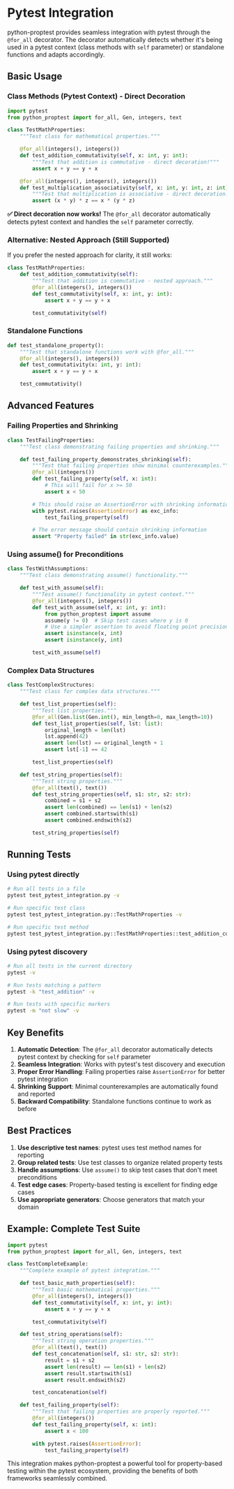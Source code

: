 # Pytest Integration

python-proptest provides seamless integration with pytest through the `@for_all` decorator. The decorator automatically detects whether it's being used in a pytest context (class methods with `self` parameter) or standalone functions and adapts accordingly.

## Basic Usage

### Class Methods (Pytest Context) - Direct Decoration

```python
import pytest
from python_proptest import for_all, Gen, integers, text

class TestMathProperties:
    """Test class for mathematical properties."""

    @for_all(integers(), integers())
    def test_addition_commutativity(self, x: int, y: int):
        """Test that addition is commutative - direct decoration!"""
        assert x + y == y + x

    @for_all(integers(), integers(), integers())
    def test_multiplication_associativity(self, x: int, y: int, z: int):
        """Test that multiplication is associative - direct decoration!"""
        assert (x * y) * z == x * (y * z)
```

**✅ Direct decoration now works!** The `@for_all` decorator automatically detects pytest context and handles the `self` parameter correctly.

### Alternative: Nested Approach (Still Supported)

If you prefer the nested approach for clarity, it still works:

```python
class TestMathProperties:
    def test_addition_commutativity(self):
        """Test that addition is commutative - nested approach."""
        @for_all(integers(), integers())
        def test_commutativity(self, x: int, y: int):
            assert x + y == y + x

        test_commutativity(self)
```

### Standalone Functions

```python
def test_standalone_property():
    """Test that standalone functions work with @for_all."""
    @for_all(integers(), integers())
    def test_commutativity(x: int, y: int):
        assert x + y == y + x

    test_commutativity()
```

## Advanced Features

### Failing Properties and Shrinking

```python
class TestFailingProperties:
    """Test class demonstrating failing properties and shrinking."""

    def test_failing_property_demonstrates_shrinking(self):
        """Test that failing properties show minimal counterexamples."""
        @for_all(integers())
        def test_failing_property(self, x: int):
            # This will fail for x >= 50
            assert x < 50

        # This should raise an AssertionError with shrinking information
        with pytest.raises(AssertionError) as exc_info:
            test_failing_property(self)

        # The error message should contain shrinking information
        assert "Property failed" in str(exc_info.value)
```

### Using assume() for Preconditions

```python
class TestWithAssumptions:
    """Test class demonstrating assume() functionality."""

    def test_with_assume(self):
        """Test assume() functionality in pytest context."""
        @for_all(integers(), integers())
        def test_with_assume(self, x: int, y: int):
            from python_proptest import assume
            assume(y != 0)  # Skip test cases where y is 0
            # Use a simpler assertion to avoid floating point precision issues
            assert isinstance(x, int)
            assert isinstance(y, int)

        test_with_assume(self)
```

### Complex Data Structures

```python
class TestComplexStructures:
    """Test class for complex data structures."""

    def test_list_properties(self):
        """Test list properties."""
        @for_all(Gen.list(Gen.int(), min_length=0, max_length=10))
        def test_list_properties(self, lst: list):
            original_length = len(lst)
            lst.append(42)
            assert len(lst) == original_length + 1
            assert lst[-1] == 42

        test_list_properties(self)

    def test_string_properties(self):
        """Test string properties."""
        @for_all(text(), text())
        def test_string_properties(self, s1: str, s2: str):
            combined = s1 + s2
            assert len(combined) == len(s1) + len(s2)
            assert combined.startswith(s1)
            assert combined.endswith(s2)

        test_string_properties(self)
```

## Running Tests

### Using pytest directly

```bash
# Run all tests in a file
pytest test_pytest_integration.py -v

# Run specific test class
pytest test_pytest_integration.py::TestMathProperties -v

# Run specific test method
pytest test_pytest_integration.py::TestMathProperties::test_addition_commutativity -v
```

### Using pytest discovery

```bash
# Run all tests in the current directory
pytest -v

# Run tests matching a pattern
pytest -k "test_addition" -v

# Run tests with specific markers
pytest -m "not slow" -v
```

## Key Benefits

1. **Automatic Detection**: The `@for_all` decorator automatically detects pytest context by checking for `self` parameter
2. **Seamless Integration**: Works with pytest's test discovery and execution
3. **Proper Error Handling**: Failing properties raise `AssertionError` for better pytest integration
4. **Shrinking Support**: Minimal counterexamples are automatically found and reported
5. **Backward Compatibility**: Standalone functions continue to work as before

## Best Practices

1. **Use descriptive test names**: pytest uses test method names for reporting
2. **Group related tests**: Use test classes to organize related property tests
3. **Handle assumptions**: Use `assume()` to skip test cases that don't meet preconditions
4. **Test edge cases**: Property-based testing is excellent for finding edge cases
5. **Use appropriate generators**: Choose generators that match your domain

## Example: Complete Test Suite

```python
import pytest
from python_proptest import for_all, Gen, integers, text

class TestCompleteExample:
    """Complete example of pytest integration."""

    def test_basic_math_properties(self):
        """Test basic mathematical properties."""
        @for_all(integers(), integers())
        def test_commutativity(self, x: int, y: int):
            assert x + y == y + x

        test_commutativity(self)

    def test_string_operations(self):
        """Test string operation properties."""
        @for_all(text(), text())
        def test_concatenation(self, s1: str, s2: str):
            result = s1 + s2
            assert len(result) == len(s1) + len(s2)
            assert result.startswith(s1)
            assert result.endswith(s2)

        test_concatenation(self)

    def test_failing_property(self):
        """Test that failing properties are properly reported."""
        @for_all(integers())
        def test_failing_property(self, x: int):
            assert x < 100

        with pytest.raises(AssertionError):
            test_failing_property(self)
```

This integration makes python-proptest a powerful tool for property-based testing within the pytest ecosystem, providing the benefits of both frameworks seamlessly combined.
